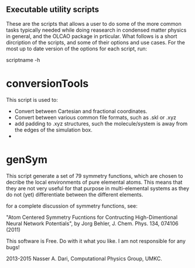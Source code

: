 ## Executable utility scripts ##

These are the scripts that allows a user to do some of the more common tasks typically
needed while doing reasearch in condensed matter physics in general, and the OLCAO
package in prticular. What follows is a short dircription of the scripts, and some
of their options and use cases. For the most up to date version of the options for
each script, run:

scriptname -h

# conversionTools #

This script is used to:

* Convert between Cartesian and fractional coordinates.
* Convert between various common file formats, such as .skl or .xyz
* add padding to .xyz structures, such the molecule/system is away from the edges of the
    simulation box.
*

# genSym #

This script generate a set of 79 symmetry functions, which are chosen to decribe the
local environments of pure elemental atoms. This means that they are not very useful
for that purpose in multi-elemental systems as they do not (yet) differentiate between
the different elements.

for a complete discussion of symmetry functions, see:

"Atom Centered Symmetry Fucntions for Contructing High-Dimentional Neural Network 
Potentials", by Jorg Behler, J. Chem. Phys. 134, 074106 (2011)


This software is Free. Do with it what you like. I am not responsible for any bugs!

2013-2015 Nasser A. Dari, Computational Physics Group, UMKC.
